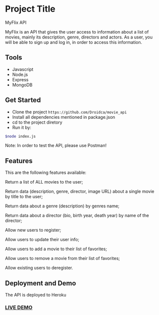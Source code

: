 
# Project Title
MyFlix API

MyFlix is an API that gives the user access to information about a list of movies, mainly its description, genre, directors and actors.
As a user, you will be able to sign up and log in, in order to access this information.




## Tools

- Javascript
- Node.js
- Express
- MongoDB
## Get Started

- Clone the project ```https://github.com/Droidca/movie_api```
- Install all dependencies mentioned in package.json
- cd to the project diretory
- Run it by: 
```bash 
$node index.js
```

Note: In order to test the API, please use Postman!

## Features

This are the following features available:

Return a list of ALL movies to the user;

Return data (description, genre, director, image URL) about a single movie by title to the user;

Return data about a genre (description) by genres name;

Return data about a director (bio, birth year, death year) by name of the director;

Allow new users to register;

Allow users to update their user info;

Allow users to add a movie to their list of favorites;

Allow users to remove a movie from their list of favorites;

Allow existing users to deregister.

## Deployment and Demo

The API is deployed to Heroku
### <a href="https://popcorns-and-coke.herokuapp.com/">LIVE DEMO</a>



